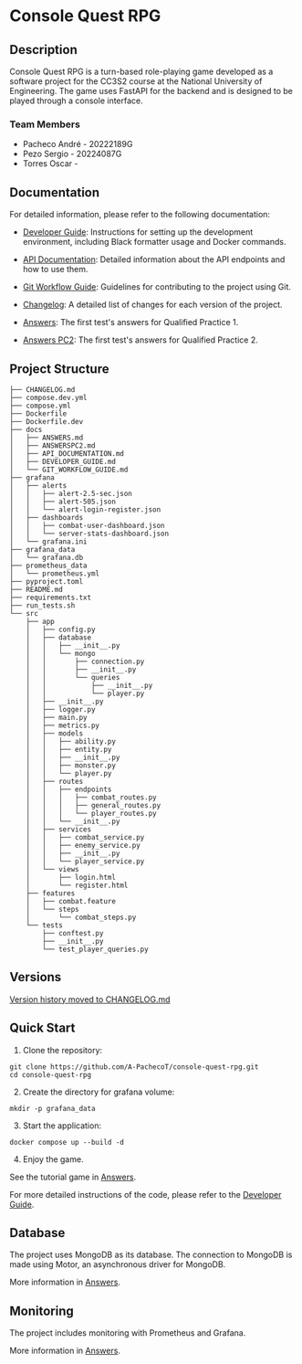 # Console Quest RPG

## Description
Console Quest RPG is a turn-based role-playing game developed as a software project for the CC3S2 course at the National University of Engineering. The game uses FastAPI for the backend and is designed to be played through a console interface.

### Team Members
- Pacheco André - 20222189G
- Pezo Sergio - 20224087G
- Torres Oscar - 

## Documentation

For detailed information, please refer to the following documentation:

- [Developer Guide](./docs/DEVELOPER_GUIDE.md): Instructions for setting up the development environment, including Black formatter usage and Docker commands.
- [API Documentation](./docs/API_DOCUMENTATION.md): Detailed information about the API endpoints and how to use them.
- [Git Workflow Guide](./docs/GIT_WORKFLOW_GUIDE.md): Guidelines for contributing to the project using Git.
- [Changelog](./CHANGELOG.md): A detailed list of changes for each version of the project.

- [Answers](./docs/ANSWERS.md): The first test's answers for Qualified Practice 1.
- [Answers PC2](./docs/ANSWERSPC2.md): The first test's answers for Qualified Practice 2.

## Project Structure
```
├── CHANGELOG.md
├── compose.dev.yml
├── compose.yml
├── Dockerfile
├── Dockerfile.dev
├── docs
│   ├── ANSWERS.md
│   ├── ANSWERSPC2.md
│   ├── API_DOCUMENTATION.md
│   ├── DEVELOPER_GUIDE.md
│   └── GIT_WORKFLOW_GUIDE.md
├── grafana
│   ├── alerts
│   │   ├── alert-2.5-sec.json
│   │   ├── alert-505.json
│   │   └── alert-login-register.json
│   ├── dashboards
│   │   ├── combat-user-dashboard.json
│   │   └── server-stats-dashboard.json
│   └── grafana.ini
├── grafana_data
│   └── grafana.db
├── prometheus_data
│   └── prometheus.yml
├── pyproject.toml
├── README.md
├── requirements.txt
├── run_tests.sh
└── src
    ├── app
    │   ├── config.py
    │   ├── database
    │   │   ├── __init__.py
    │   │   └── mongo
    │   │       ├── connection.py
    │   │       ├── __init__.py
    │   │       └── queries
    │   │           ├── __init__.py
    │   │           └── player.py
    │   ├── __init__.py
    │   ├── logger.py
    │   ├── main.py
    │   ├── metrics.py
    │   ├── models
    │   │   ├── ability.py
    │   │   ├── entity.py
    │   │   ├── __init__.py
    │   │   ├── monster.py
    │   │   └── player.py
    │   ├── routes
    │   │   ├── endpoints
    │   │   │   ├── combat_routes.py
    │   │   │   ├── general_routes.py
    │   │   │   └── player_routes.py
    │   │   └── __init__.py
    │   ├── services
    │   │   ├── combat_service.py
    │   │   ├── enemy_service.py
    │   │   ├── __init__.py
    │   │   └── player_service.py
    │   └── views
    │       ├── login.html
    │       └── register.html
    ├── features
    │   ├── combat.feature
    │   └── steps
    │       └── combat_steps.py
    └── tests
        ├── conftest.py
        ├── __init__.py
        └── test_player_queries.py
```

## Versions

[Version history moved to CHANGELOG.md](./CHANGELOG.md)

## Quick Start

1. Clone the repository:
```
git clone https://github.com/A-PachecoT/console-quest-rpg.git
cd console-quest-rpg
```
2. Create the directory for grafana volume:
```
mkdir -p grafana_data
```

3. Start the application:
```
docker compose up --build -d
```

4. Enjoy the game.

See the tutorial game in [Answers](./docs/ANSWERS.md).


For more detailed instructions of the code, please refer to the [Developer Guide](./docs/DEVELOPER_GUIDE.md).


## Database

The project uses MongoDB as its database. The connection to MongoDB is made using Motor, an asynchronous driver for MongoDB.

More information in [Answers](./docs/ANSWERS.md).

## Monitoring

The project includes monitoring with Prometheus and Grafana.

More information in [Answers](./docs/ANSWERS.md).
